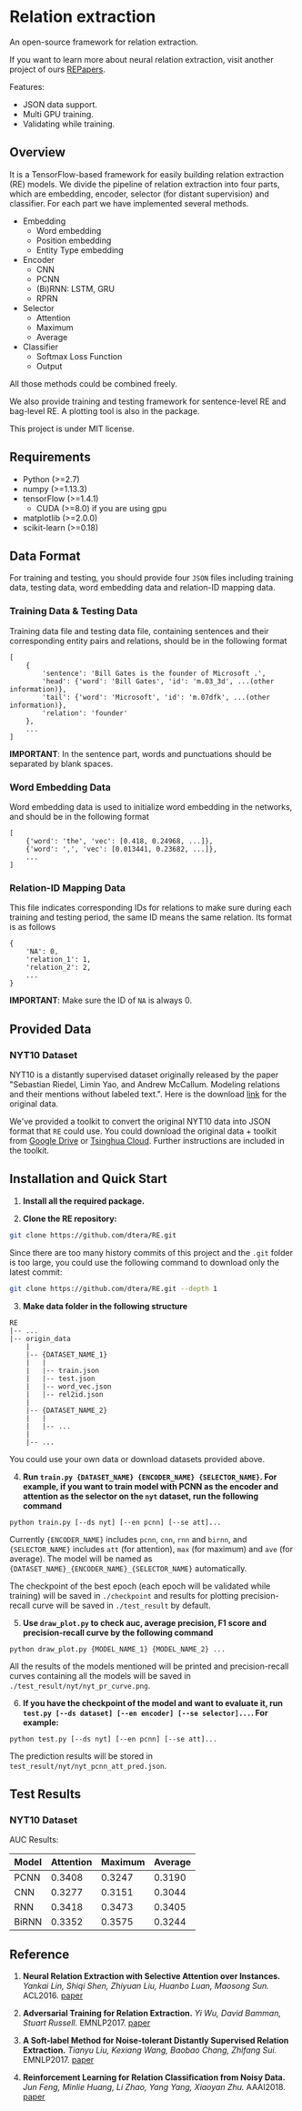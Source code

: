 # Relation extraction

An open-source framework for relation extraction.

If you want to learn more about neural relation extraction, visit another project of ours [REPapers](https://github.com/thunlp/NREPapers).

Features:

- JSON data support.
- Multi GPU training.
- Validating while training.

## Overview

It is a TensorFlow-based framework for easily building relation extraction (RE) models. We divide the pipeline of relation extraction into four parts, which are embedding, encoder, selector (for distant supervision) and classifier. For each part we have implemented several methods.

* Embedding
  * Word embedding
  * Position embedding
  * Entity Type embedding
* Encoder
  * CNN  
  * PCNN
  * (Bi)RNN: LSTM, GRU
  * RPRN
* Selector
  * Attention
  * Maximum
  * Average
* Classifier
  * Softmax Loss Function
  * Output
  
All those methods could be combined freely.

We also provide training and testing framework for sentence-level RE and bag-level RE. A plotting tool is also in the package.

This project is under MIT license.

## Requirements

- Python (>=2.7)
- numpy (>=1.13.3)
- tensorFlow (>=1.4.1)
    - CUDA (>=8.0) if you are using gpu
- matplotlib (>=2.0.0)
- scikit-learn (>=0.18)

## Data Format

For training and testing, you should provide four `JSON` files including training data, testing data, word embedding data and relation-ID mapping data. 

### Training Data & Testing Data

Training data file and testing data file, containing sentences and their corresponding entity pairs and relations, should be in the following format

```
[
    {
        'sentence': 'Bill Gates is the founder of Microsoft .',
        'head': {'word': 'Bill Gates', 'id': 'm.03_3d', ...(other information)},
        'tail': {'word': 'Microsoft', 'id': 'm.07dfk', ...(other information)},
        'relation': 'founder'
    },
    ...
]
```

**IMPORTANT**: In the sentence part, words and punctuations should be separated by blank spaces.

### Word Embedding Data

Word embedding data is used to initialize word embedding in the networks, and should be in the following format

```
[
    {'word': 'the', 'vec': [0.418, 0.24968, ...]},
    {'word': ',', 'vec': [0.013441, 0.23682, ...]},
    ...
]
```

### Relation-ID Mapping Data

This file indicates corresponding IDs for relations to make sure during each training and testing period, the same ID means the same relation. Its format is as follows

```
{
    'NA': 0,
    'relation_1': 1,
    'relation_2': 2,
    ...
}
```

**IMPORTANT**: Make sure the ID of `NA` is always 0.

## Provided Data

### NYT10 Dataset

NYT10 is a distantly supervised dataset originally released by the paper "Sebastian Riedel, Limin Yao, and Andrew McCallum. Modeling relations and their mentions without labeled text.". Here is the download [link](http://iesl.cs.umass.edu/riedel/ecml/) for the original data.

We've provided a toolkit to convert the original NYT10 data into JSON format that `RE` could use. You could download the original data + toolkit from [Google Drive](https://drive.google.com/file/d/1eSGYObt-SRLccvYCsWaHx1ldurp9eDN_/view?usp=sharing) or [Tsinghua Cloud](https://cloud.tsinghua.edu.cn/f/11391e48b72749d8b60a/?dl=1). Further instructions are included in the toolkit.

## Installation and Quick Start

1. **Install all the required package.**

2. **Clone the RE repository:**

```bash
git clone https://github.com/dtera/RE.git
```

Since there are too many history commits of this project and the `.git` folder is too large, you could use the following command to download only the latest commit:

```bash
git clone https://github.com/dtera/RE.git --depth 1
```

3. **Make data folder in the following structure**

```
RE
|-- ... 
|-- origin_data
    |
    |-- {DATASET_NAME_1}
    |   |
    |   |-- train.json
    |   |-- test.json
    |   |-- word_vec.json
    |   |-- rel2id.json
    |
    |-- {DATASET_NAME_2}
    |   |
    |   |-- ...
    |
    |-- ...
```

You could use your own data or download datasets provided above.

4. **Run `train.py {DATASET_NAME} {ENCODER_NAME} {SELECTOR_NAME}`. For example, if you want to train model with PCNN as the encoder and attention as the selector on the `nyt` dataset, run the following command**

```
python train.py [--ds nyt] [--en pcnn] [--se att]...
```

Currently `{ENCODER_NAME}` includes `pcnn`, `cnn`, `rnn` and `birnn`, and `{SELECTOR_NAME}` includes `att` (for attention), `max` (for maximum) and `ave` (for average). The model will be named as `{DATASET_NAME}_{ENCODER_NAME}_{SELECTOR_NAME}` automatically.

The checkpoint of the best epoch (each epoch will be validated while training) will be saved in `./checkpoint` and results for plotting precision-recall curve will be saved in `./test_result` by default.

5. **Use `draw_plot.py` to check auc, average precision, F1 score and precision-recall curve by the following command**

```
python draw_plot.py {MODEL_NAME_1} {MODEL_NAME_2} ...
```

All the results of the models mentioned will be printed and precision-recall curves containing all the models will be saved in `./test_result/nyt/nyt_pr_curve.png`.

6. **If you have the checkpoint of the model and want to evaluate it, run `test.py [--ds dataset] [--en encoder] [--se selector]...`. For example:**

```
python test.py [--ds nyt] [--en pcnn] [--se att]...
```

The prediction results will be stored in `test_result/nyt/nyt_pcnn_att_pred.json`. 

## Test Results

### NYT10 Dataset

AUC Results:

Model |  Attention | Maximum | Average
---- | ---- | ---- | ----
PCNN | 0.3408 | 0.3247 | 0.3190
CNN | 0.3277 | 0.3151 | 0.3044
RNN | 0.3418 | 0.3473 | 0.3405
BiRNN | 0.3352 | 0.3575 | 0.3244

## Reference

1. **Neural Relation Extraction with Selective Attention over Instances.** _Yankai Lin, Shiqi Shen, Zhiyuan Liu, Huanbo Luan, Maosong Sun._ ACL2016. [paper](http://www.aclweb.org/anthology/P16-1200)

2. **Adversarial Training for Relation Extraction.** _Yi Wu, David Bamman, Stuart Russell._ EMNLP2017. [paper](http://www.aclweb.org/anthology/D17-1187)

3. **A Soft-label Method for Noise-tolerant Distantly Supervised Relation Extraction.** _Tianyu Liu, Kexiang Wang, Baobao Chang, Zhifang Sui._ EMNLP2017. [paper](http://aclweb.org/anthology/D17-1189)

4. **Reinforcement Learning for Relation Classification from Noisy Data.** _Jun Feng, Minlie Huang, Li Zhao, Yang Yang, Xiaoyan Zhu._ AAAI2018. [paper](https://tianjun.me/static/essay_resources/RelationExtraction/Paper/AAAI2018Denoising.pdf)
